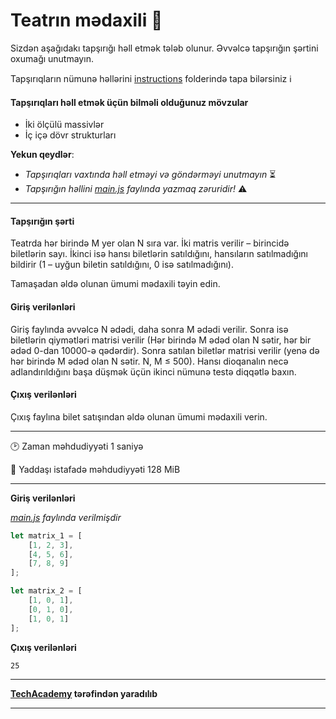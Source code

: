 # Teatrın mədaxili 🎯

Sizdən aşağıdakı tapşırığı həll etmək tələb olunur. Əvvəlcə tapşırığın şərtini oxumağı unutmayın.

Tapşırıqların nümunə həllərini [instructions](../instructions) folderində tapa bilərsiniz :information_source:

#### Tapşırıqları həll etmək üçün bilməli olduğunuz mövzular

* İki ölçülü massivlər
* İç içə dövr strukturları

**Yekun qeydlər**: 

* *Tapşırıqları vaxtında həll etməyi və göndərməyi unutmayın* ⏳
* *Tapşırığın həllini [main.js](./main.js) faylında yazmaq zəruridir!* :warning:

---

#### Tapşırığın şərti

Teatrda hər birində M yer olan N sıra var. İki matris verilir – birincidə biletlərin sayı. İkinci isə hansı biletlərin satıldığını, hansıların satılmadığını bildirir (1 – uyğun biletin satıldığını, 0 isə satılmadığını).

Tamaşadan əldə olunan ümumi mədaxili təyin edin.


#### Giriş verilənləri
Giriş faylında əvvəlcə N ədədi, daha sonra M ədədi verilir. Sonra isə biletlərin qiymətləri matrisi verilir (Hər birində M ədəd olan N sətir, hər bir ədəd 0-dan 10000-ə qədərdir). Sonra satılan biletlər matrisi verilir (yenə də hər birində M ədəd olan N sətir. N, M ≤ 500). Hansı dioqanalın necə adlandırıldığını başa düşmək üçün ikinci nümunə testə diqqətlə baxın.


#### Çıxış verilənləri
Çıxış faylına bilet satışından əldə olunan ümumi mədaxili verin.


---

:clock2: Zaman məhdudiyyəti 1 saniyə

:floppy_disk: Yaddaşı istafadə məhdudiyyəti 128 MiB

---

**Giriş verilənləri** 

*[main.js](./main.js) faylında verilmişdir*
```javascript
let matrix_1 = [
    [1, 2, 3],
    [4, 5, 6],
    [7, 8, 9]
]; 

let matrix_2 = [
    [1, 0, 1],
    [0, 1, 0],
    [1, 0, 1]
]; 
```

**Çıxış verilənləri**

```
25
```


---

**[TechAcademy](https://www.tech.edu.az/) tərəfindən yaradılıb**

---
